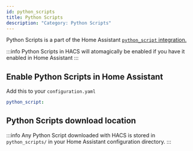 ```yaml
---
id: python_scripts
title: Python Scripts
description: "Category: Python Scripts"
---
```


Python Scripts is a part of the Home Assistant [`python_script` integration.](https://www.home-assistant.io/integrations/python_script/)

:::info
Python Scripts in HACS will atomagically be enabled if you have it enabled in Home Assistant
:::

## Enable Python Scripts in Home Assistant

Add this to your `configuration.yaml`

```yaml
python_script:
```

## Python Scripts download location

:::info
Any Python Script downloaded with HACS is stored in `python_scripts/` in your Home Assistant configuration directory.
:::